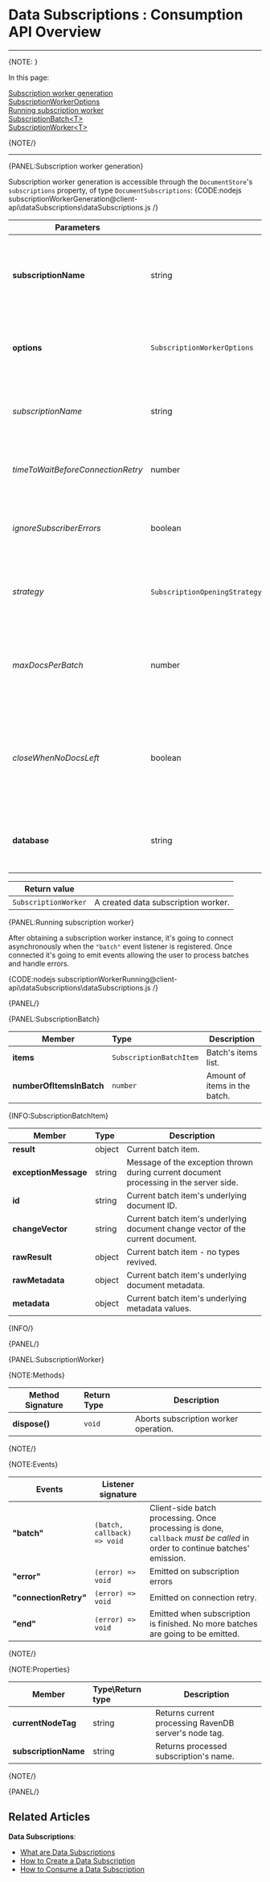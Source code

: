 ﻿# Data Subscriptions : Consumption API Overview

---

{NOTE: }

In this page:  

[Subscription worker generation](../../../client-api/data-subscriptions/consumption/api-overview#subscription-worker-generation)  
[SubscriptionWorkerOptions](../../../client-api/data-subscriptions/consumption/api-overview#subscriptionworkeroptions)  
[Running subscription worker](../../../client-api/data-subscriptions/consumption/api-overview#running-subscription-worker)  
[SubscriptionBatch&lt;T&gt;](../../../client-api/data-subscriptions/consumption/api-overview#subscriptionbatch<t>)  
[SubscriptionWorker&lt;T&gt;](../../../client-api/data-subscriptions/consumption/api-overview#subscriptionworker<t>)  

{NOTE/}

---

{PANEL:Subscription worker generation}

Subscription worker generation is accessible through the `DocumentStore`'s `subscriptions` property, of type `DocumentSubscriptions`:
{CODE:nodejs subscriptionWorkerGeneration@client-api\dataSubscriptions\dataSubscriptions.js /}

| Parameters | | |
| ------------- | ------------- | ----- |
| **subscriptionName** | string | The subscription's name. This parameter appears in more simple overloads allowing to start processing without creating a `SubscriptionCreationOptions` instance, relying on the default values |
| **options** | `SubscriptionWorkerOptions` | Contains subscription worker, affecting the interaction of the specific worker with the subscription, but does not affect the subscription's definition |
| *subscriptionName* | string | Returns the subscription name passed to the constructor. This name will be used by the server side to identify the subscription in question. |
| *timeToWaitBeforeConnectionRetry* | number | Time to wait before reconnecting, in the case of non-aborting failure during the subscription processing. Default: 5 seconds. |
| *ignoreSubscriberErrors* | boolean | If true, will not abort subscription processing if client code, passed to the `run` function, throws an unhandled exception. Default: false. |
| *strategy* | `SubscriptionOpeningStrategy`(enum) | Sets the way the server will treat current and/or other clients when they will try to connect. See [Workers interplay](how-to-consume-data-subscription#workers-interplay). Default: `OPEN_IF_FREE`. |
| *maxDocsPerBatch* | number | Maximum amount of documents that the server will try sending in a batch. If the server will not find "enough" documents, it won't wait and send the amount it found. Default: 4096. |
| *closeWhenNoDocsLeft* | boolean | If true, it performs an "ad-hoc" operation that processes all possible documents, until the server can't find any new documents to send. An error of type `SubscriptionClosedException` is going to be emitted. Default: false. |
| **database** | string | Name of the database to look for the data subscription. If `null`, the default database configured in DocumentStore will be used. |

| Return value | |
| ------------- | ----- |
| `SubscriptionWorker` | A created data subscription worker.  |


{PANEL:Running subscription worker}

After obtaining a subscription worker instance, it's going to connect asynchronously when the `"batch"` event listener is registered. Once connected it's going to emit events allowing the user to process batches and handle errors.

{CODE:nodejs subscriptionWorkerRunning@client-api\dataSubscriptions\dataSubscriptions.js /}

{PANEL/}


{PANEL:SubscriptionBatch}

| Member | Type | Description |
|--------|:-----|-------------| 
| **items** | `SubscriptionBatchItem` | Batch's items list. |
| **numberOfItemsInBatch** | `number` | Amount of items in the batch. |

{INFO:SubscriptionBatchItem}

| Member | Type | Description |
|--------|:-----|-------------| 
| **result** | object | Current batch item. |
| **exceptionMessage** | string | Message of the exception thrown during current document processing in the server side. |
| **id** | string | Current batch item's underlying document ID. |
| **changeVector** | string | Current batch item's underlying document change vector of the current document. |
| **rawResult** | object | Current batch item - no types revived. |
| **rawMetadata** | object | Current batch item's underlying document metadata. |
| **metadata** | object | Current batch item's underlying metadata values. |

{INFO/}

{PANEL/}

{PANEL:SubscriptionWorker}

{NOTE:Methods}

| Method Signature| Return Type | Description |
|--------|:-----|-------------| 
| **dispose()** | `void` | Aborts subscription worker operation. |

{NOTE/}

{NOTE:Events}

| Events | Listener signature | |
| ------------- | ------------- | ----- |
| **"batch"** | `(batch, callback) => void` | Client-side batch processing. Once processing is done, `callback` *must  be called* in order to continue batches' emission. |
| **"error"** | `(error) => void` | Emitted on subscription errors |
| **"connectionRetry"** | `(error) => void` | Emitted on connection retry. |
| **"end"** | `(error) => void` | Emitted when subscription is finished. No more batches are going to be emitted. |

{NOTE/}

{NOTE:Properties}

| Member | Type\Return type | Description |
|--------|:-----|-------------| 
| **currentNodeTag** | string | Returns current processing RavenDB server's node tag. |
| **subscriptionName** | string | Returns processed subscription's name. |

{NOTE/}

{PANEL/}

## Related Articles

**Data Subscriptions**:

- [What are Data Subscriptions](../../../client-api/data-subscriptions/what-are-data-subscriptions)
- [How to Create a Data Subscription](../../../client-api/data-subscriptions/creation/how-to-create-data-subscription)
- [How to Consume a Data Subscription](../../../client-api/data-subscriptions/consumption/how-to-consume-data-subscription)

